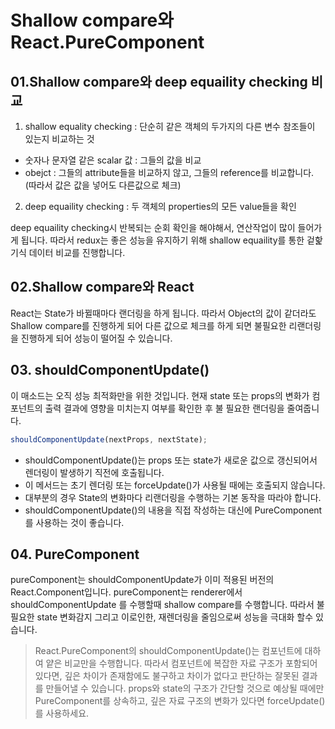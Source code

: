 # Shallow compare와 React.PureComponent

## 01.Shallow compare와 deep equaility checking 비교

1. shallow equality checking : 단순히 같은 객체의 두가지의 다른 변수 참조들이 있는지 비교하는 것

- 숫자나 문자열 같은 scalar 값 : 그들의 값을 비교
- obejct : 그들의 attribute들을 비교하지 않고, 그들의 reference를 비교합니다. (따라서 값은 값을 넣어도 다른값으로 체크)

2. deep equaility checking : 두 객체의 properties의 모든 value들을 확인

deep equaility checking시 반복되는 순회 확인을 해야해서, 연산작업이 많이 들어가게 됩니다. 따라서 redux는 좋은 성능을 유지하기 위해 shallow equaility를 통한 겉핥기식 데이터 비교를 진행합니다.

## 02.Shallow compare와 React

React는 State가 바뀔때마다 랜더링을 하게 됩니다. 따라서 Object의 값이 같더라도 Shallow compare를 진행하게 되어 다른 값으로 체크를 하게 되면 불필요한 리랜더링을 진행하게 되어 성능이 떨어질 수 있습니다.

## 03. shouldComponentUpdate()

이 매소드는 오직 성능 최적화만을 위한 것입니다. 현재 state 또는 props의 변화가 컴포넌트의 출력 결과에 영향을 미치는지 여부를 확인한 후 불 필요한 랜더링을 줄여줍니다.

```javascript
shouldComponentUpdate(nextProps, nextState);
```

- shouldComponentUpdate()는 props 또는 state가 새로운 값으로 갱신되어서 렌더링이 발생하기 직전에 호출됩니다.
- 이 메서드는 초기 렌더링 또는 forceUpdate()가 사용될 때에는 호출되지 않습니다.
- 대부분의 경우 State의 변화마다 리랜더링을 수행하는 기본 동작을 따라야 합니다.
- shouldComponentUpdate()의 내용을 직접 작성하는 대신에 PureComponent를 사용하는 것이 좋습니다.

## 04. PureComponent

pureComponent는 shouldComponentUpdate가 이미 적용된 버전의 React.Component입니다. pureComponent는 renderer에서 shouldComponentUpdate 를 수행할때 shallow compare를 수행합니다. 따라서 불필요한 state 변화감지 그리고 이로인한, 재렌더링을 줄임으로써 성능을 극대화 할수 있습니다.

> React.PureComponent의 shouldComponentUpdate()는 컴포넌트에 대하여 얕은 비교만을 수행합니다. 따라서 컴포넌트에 복잡한 자료 구조가 포함되어있다면, 깊은 차이가 존재함에도 불구하고 차이가 없다고 판단하는 잘못된 결과를 만들어낼 수 있습니다. props와 state의 구조가 간단할 것으로 예상될 때에만 PureComponent를 상속하고, 깊은 자료 구조의 변화가 있다면 forceUpdate()를 사용하세요.
